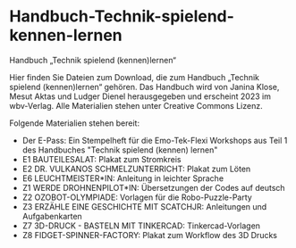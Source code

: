 # Handbuch-Technik-spielend-kennen-lernen
Handbuch „Technik spielend (kennen)lernen“

Hier finden Sie Dateien zum Download, die zum Handbuch „Technik spielend (kennen)lernen“ gehören. Das Handbuch wird von Janina Klose, Mesut Aktas und Ludger Dienel herausgegeben und erscheint 2023 im wbv-Verlag. Alle Materialien stehen unter Creative Commons Lizenz.

Folgende Materialien stehen bereit:
- Der E-Pass: Ein Stempelheft für die Emo-Tek-Flexi Workshops aus Teil 1 des Handbuches "Technik spielend (kennen) lernen"
- E1 BAUTEILESALAT: Plakat zum Stromkreis
- E2 DR. VULKANOS SCHMELZUNTERRICHT: Plakat zum Löten
- E6 LEUCHTMEISTER*IN: Anleitung in leichter Sprache
- Z1 WERDE DROHNENPILOT*IN: Übersetzungen der Codes auf deutsch
- Z2 OZOBOT-OLYMPIADE: Vorlagen für die Robo-Puzzle-Party
- Z3 ERZÄHLE EINE GESCHICHTE MIT SCATCHJR: Anleitungen und Aufgabenkarten
- Z7 3D-DRUCK - BASTELN MIT TINKERCAD: Tinkercad-Vorlagen
- Z8 FIDGET-SPINNER-FACTORY: Plakat zum Workflow des 3D Drucks
